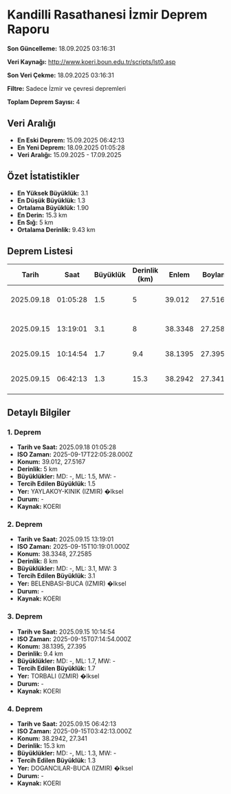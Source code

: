 # Kandilli Rasathanesi İzmir Deprem Raporu

**Son Güncelleme:** 18.09.2025 03:16:31

**Veri Kaynağı:** http://www.koeri.boun.edu.tr/scripts/lst0.asp

**Son Veri Çekme:** 18.09.2025 03:16:31

**Filtre:** Sadece İzmir ve çevresi depremleri

**Toplam Deprem Sayısı:** 4

## Veri Aralığı

- **En Eski Deprem:** 15.09.2025 06:42:13
- **En Yeni Deprem:** 18.09.2025 01:05:28
- **Veri Aralığı:** 15.09.2025 - 17.09.2025

## Özet İstatistikler

- **En Yüksek Büyüklük:** 3.1
- **En Düşük Büyüklük:** 1.3
- **Ortalama Büyüklük:** 1.90
- **En Derin:** 15.3 km
- **En Sığ:** 5 km
- **Ortalama Derinlik:** 9.43 km

## Deprem Listesi

| Tarih | Saat | Büyüklük | Derinlik (km) | Enlem | Boylam | Konum | Durum |
|-------|------|----------|---------------|-------|--------|-------|-------|
| 2025.09.18 | 01:05:28 | 1.5 | 5 | 39.012 | 27.5167 | YAYLAKOY-KINIK (IZMIR) �lksel | - |
| 2025.09.15 | 13:19:01 | 3.1 | 8 | 38.3348 | 27.2585 | BELENBASI-BUCA (IZMIR) �lksel | - |
| 2025.09.15 | 10:14:54 | 1.7 | 9.4 | 38.1395 | 27.395 | TORBALI (IZMIR) �lksel | - |
| 2025.09.15 | 06:42:13 | 1.3 | 15.3 | 38.2942 | 27.341 | DOGANCILAR-BUCA (IZMIR) �lksel | - |

## Detaylı Bilgiler

### 1. Deprem

- **Tarih ve Saat:** 2025.09.18 01:05:28
- **ISO Zaman:** 2025-09-17T22:05:28.000Z
- **Konum:** 39.012, 27.5167
- **Derinlik:** 5 km
- **Büyüklükler:** MD: -, ML: 1.5, MW: -
- **Tercih Edilen Büyüklük:** 1.5
- **Yer:** YAYLAKOY-KINIK (IZMIR) �lksel
- **Durum:** -
- **Kaynak:** KOERI

### 2. Deprem

- **Tarih ve Saat:** 2025.09.15 13:19:01
- **ISO Zaman:** 2025-09-15T10:19:01.000Z
- **Konum:** 38.3348, 27.2585
- **Derinlik:** 8 km
- **Büyüklükler:** MD: -, ML: 3.1, MW: 3
- **Tercih Edilen Büyüklük:** 3.1
- **Yer:** BELENBASI-BUCA (IZMIR) �lksel
- **Durum:** -
- **Kaynak:** KOERI

### 3. Deprem

- **Tarih ve Saat:** 2025.09.15 10:14:54
- **ISO Zaman:** 2025-09-15T07:14:54.000Z
- **Konum:** 38.1395, 27.395
- **Derinlik:** 9.4 km
- **Büyüklükler:** MD: -, ML: 1.7, MW: -
- **Tercih Edilen Büyüklük:** 1.7
- **Yer:** TORBALI (IZMIR) �lksel
- **Durum:** -
- **Kaynak:** KOERI

### 4. Deprem

- **Tarih ve Saat:** 2025.09.15 06:42:13
- **ISO Zaman:** 2025-09-15T03:42:13.000Z
- **Konum:** 38.2942, 27.341
- **Derinlik:** 15.3 km
- **Büyüklükler:** MD: -, ML: 1.3, MW: -
- **Tercih Edilen Büyüklük:** 1.3
- **Yer:** DOGANCILAR-BUCA (IZMIR) �lksel
- **Durum:** -
- **Kaynak:** KOERI

